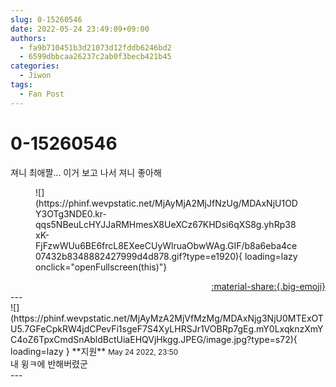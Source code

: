 ```yaml
---
slug: 0-15260546
date: 2022-05-24 23:49:09+09:00
authors:
  - fa9b710451b3d21073d12fddb6246bd2
  - 6599dbbcaa26237c2ab0f3becb421b45
categories:
  - Jiwon
tags:
  - Fan Post
---
```


# 0-15260546

<div class="post-container" markdown="1">
<div class="content-container md-sidebar__scrollwrap" markdown="1">

져니 최애짤... 이거 보고 나서 져니 좋아해
<figure markdown="1">
![](https://phinf.wevpstatic.net/MjAyMjA2MjJfNzUg/MDAxNjU1ODY3OTg3NDE0.kr-qqs5NBeuLcHYJJaRMHmesX8UeXCz67KHDsi6qXS8g.yhRp38xK-FjFzwWUu6BE6frcL8EXeeCUyWlruaObwWAg.GIF/b8a6eba4ce07432b8348882427999d4d878.gif?type=e1920){ loading=lazy onclick="openFullscreen(this)"}
</figure>


</div>
</div>

<div style="text-align: right;" markdown="1">
<a href="https://weverse.io/fromis9/fanpost/0-15260546" style="text-align: right;">:material-share:{.big-emoji}</a>
</div>
---

<div class="comments-container md-sidebar__scrollwrap" markdown="1">
<div class="comment" markdown="1">
<div class='id-container' markdown="1">
![](https://phinf.wevpstatic.net/MjAyMzA2MjVfMzMg/MDAxNjg3NjU0MTExOTU5.7GFeCpkRW4jdCPevFi1sgeF7S4XyLHRSJr1VOBRp7gEg.mY0LxqknzXmYC4oZ6TpxCmdSnAbldBctUiaEHQVjHkgg.JPEG/image.jpg?type=s72){ loading=lazy }
**<span class="artist">지원</span>** <small>May 24 2022, 23:50</small><br>
</div>
<div class='comment-body' markdown="1">
내 윙ㅋ에 반해버렸군
</div>
</div>
</div>
---
